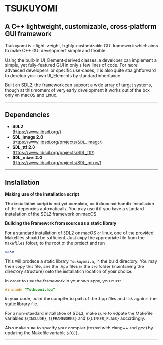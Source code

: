 TSUKUYOMI
=========
A C++ lightweight, customizable, cross-platform GUI framework
---------------------------------------------------

Tsukuyomi is a light-weight, highly-customizable GUI framework which aims to make C++ GUI development simple and flexible.

Using the built-in UI_Element-derived classes, a developer can implement a simple, yet fully-featured GUI in only a few lines of code. For more advanced developers, or specific use-cases, it is also quite straightforward to develop your own UI_Elements by standard inheritance.

Built on SDL2, the framework can support a wide array of target systems, though at this moment of very early development it works out of the box only on macOS and Linux.

----------------------
Dependencies
------------

- **SDL2** <br> (https://www.libsdl.org/)
- **SDL_image 2.0** <br> (https://www.libsdl.org/projects/SDL_image/)
- **SDL_ttf 2.0** <br> (https://www.libsdl.org/projects/SDL_ttf/)
- **SDL_mixer 2.0** <br> (https://www.libsdl.org/projects/SDL_mixer/)

----------------------
Installation
------------

**Making use of the installation script**

The installation script is not yet complete, so it does not handle installation of the depencies automatically. You may use it if you have a standard installation of the SDL2 framework on macOS

**Building the Framework from source as a static library**

For a standard installation of SDL2 on macOS or linux, one of the provided Makefiles should be sufficient. Just copy the appropriate file from the ```Makefiles``` folder, to the root of the project and run 
```bash
make
```
This will produce a static library ```Tsukuyomi.a```, in the build directory. You may then copy this file, and the .hpp files in the src folder (maintaining the directory structure) onto the installation location of your choice.

In order to use the framework in your own apps, you must
```c++
#include "Tsukuomi.hpp"
```
in your code, point the compiler to path of the .hpp files and link against the static library file.

For a non-standard installation of SDL2, make sure to udpate the Makefile variables ```${INCLUDE}```, ```${FRAMEWORKS}``` and ```${LINKER_FLAGS}``` accordingly.

Also make sure to specify your compiler (tested with clang++ and gcc) by updating the Makefile variable ```${CC}```.

<!-- License -->
-------
